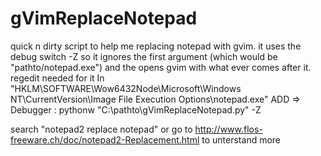 gVimReplaceNotepad
==================

quick n dirty script to help me replacing notepad with gvim. it uses the debug switch -Z so it ignores the first argument (which would be "pathto/notepad.exe") and the opens gvim with what ever comes after it. 
regedit needed for it 
In "HKLM\SOFTWARE\Wow6432Node\Microsoft\Windows NT\CurrentVersion\Image File Execution Options\notepad.exe"
ADD => Debugger : pythonw "C:\pathto\gVimReplaceNotepad.py" -Z

search "notepad2 replace notepad" or go to http://www.flos-freeware.ch/doc/notepad2-Replacement.html to unterstand more
